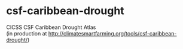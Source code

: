 # csf-caribbean-drought
CICSS CSF Caribbean Drought Atlas\
(in production at http://climatesmartfarming.org/tools/csf-caribbean-drought/)
